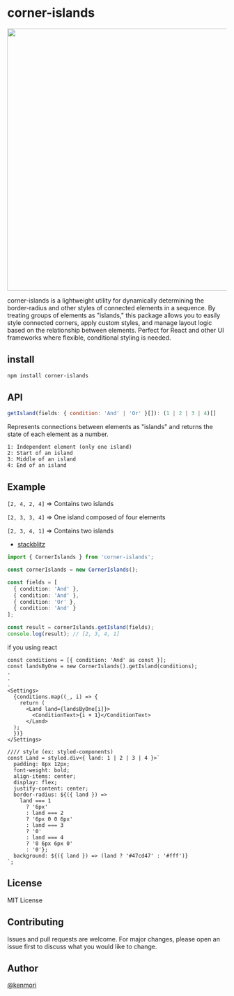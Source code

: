 # corner-islands

<img src="https://kenjimorita.jp/wp-content/uploads/2024/08/スクリーンショット-2024-08-17-10.23.19.png" width="600px" />

corner-islands is a lightweight utility for dynamically determining the border-radius and other styles of connected elements in a sequence. By treating groups of elements as \"islands,\" this package allows you to easily style connected corners, apply custom styles, and manage layout logic based on the relationship between elements. Perfect for React and other UI frameworks where flexible, conditional styling is needed.

## install

```bash
npm install corner-islands
```


## API

```js
getIsland(fields: { condition: 'And' | 'Or' }[]): (1 | 2 | 3 | 4)[]
```

Represents connections between elements as "islands" and returns the state of each element as a number.

```text
1: Independent element (only one island)
2: Start of an island
3: Middle of an island
4: End of an island
```

## Example


`[2, 4, 2, 4]` => Contains two islands

`[2, 3, 3, 4]` => One island composed of four elements

`[2, 3, 4, 1]` => Contains two islands


- [stackblitz](https://stackblitz.com/edit/corner-islands?file=README.md)

```ts
import { CornerIslands } from 'corner-islands';

const cornerIslands = new CornerIslands();

const fields = [
  { condition: 'And' },
  { condition: 'And' },
  { condition: 'Or' },
  { condition: 'And' }
];

const result = cornerIslands.getIsland(fields);
console.log(result); // [2, 3, 4, 1]
```

if you using react

```tsx
const conditions = [{ condition: 'And' as const }];
const landsByOne = new CornerIslands().getIsland(conditions);
.
.
.
<Settings>
  {conditions.map((_, i) => {
    return (
      <Land land={landsByOne[i]}>
        <ConditionText>{i + 1}</ConditionText>
      </Land>
  );
  })}
</Settings>

//// style (ex: styled-components)
const Land = styled.div<{ land: 1 | 2 | 3 | 4 }>`
  padding: 8px 12px;
  font-weight: bold;
  align-items: center;
  display: flex;
  justify-content: center;
  border-radius: ${({ land }) =>
    land === 1
      ? '6px'
      : land === 2
      ? '6px 0 0 6px'
      : land === 3
      ? '0'
      : land === 4
      ? '0 6px 6px 0'
      : '0'};
  background: ${({ land }) => (land ? '#47cd47' : '#fff')}
`;
```

## License

MIT License

## Contributing

Issues and pull requests are welcome. For major changes, please open an issue first to discuss what you would like to change.

## Author

[@kenmori](https://x.com/terrace_tech)

